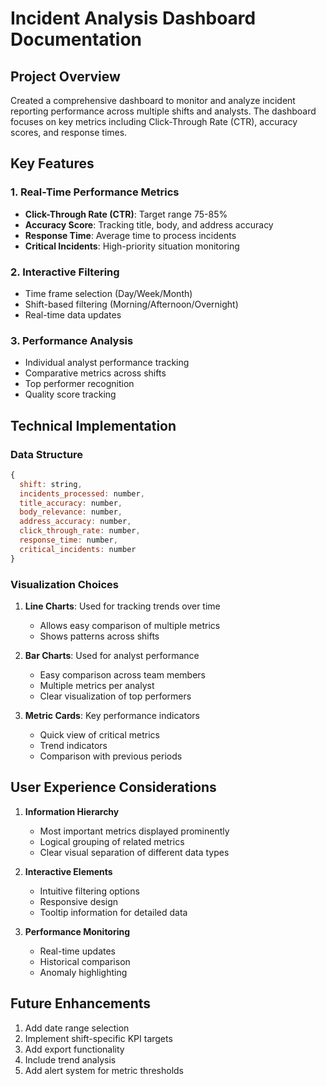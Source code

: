 # Incident Analysis Dashboard Documentation

## Project Overview

Created a comprehensive dashboard to monitor and analyze incident reporting performance across multiple shifts and analysts. The dashboard focuses on key metrics including Click-Through Rate (CTR), accuracy scores, and response times.

## Key Features

### 1. Real-Time Performance Metrics

- **Click-Through Rate (CTR)**: Target range 75-85%
- **Accuracy Score**: Tracking title, body, and address accuracy
- **Response Time**: Average time to process incidents
- **Critical Incidents**: High-priority situation monitoring

### 2. Interactive Filtering

- Time frame selection (Day/Week/Month)
- Shift-based filtering (Morning/Afternoon/Overnight)
- Real-time data updates

### 3. Performance Analysis

- Individual analyst performance tracking
- Comparative metrics across shifts
- Top performer recognition
- Quality score tracking

## Technical Implementation

### Data Structure

```javascript
{
  shift: string,
  incidents_processed: number,
  title_accuracy: number,
  body_relevance: number,
  address_accuracy: number,
  click_through_rate: number,
  response_time: number,
  critical_incidents: number
}
```

### Visualization Choices

1. **Line Charts**: Used for tracking trends over time

   - Allows easy comparison of multiple metrics
   - Shows patterns across shifts

2. **Bar Charts**: Used for analyst performance

   - Easy comparison across team members
   - Multiple metrics per analyst
   - Clear visualization of top performers

3. **Metric Cards**: Key performance indicators
   - Quick view of critical metrics
   - Trend indicators
   - Comparison with previous periods

## User Experience Considerations

1. **Information Hierarchy**

   - Most important metrics displayed prominently
   - Logical grouping of related metrics
   - Clear visual separation of different data types

2. **Interactive Elements**

   - Intuitive filtering options
   - Responsive design
   - Tooltip information for detailed data

3. **Performance Monitoring**
   - Real-time updates
   - Historical comparison
   - Anomaly highlighting

## Future Enhancements

1. Add date range selection
2. Implement shift-specific KPI targets
3. Add export functionality
4. Include trend analysis
5. Add alert system for metric thresholds
